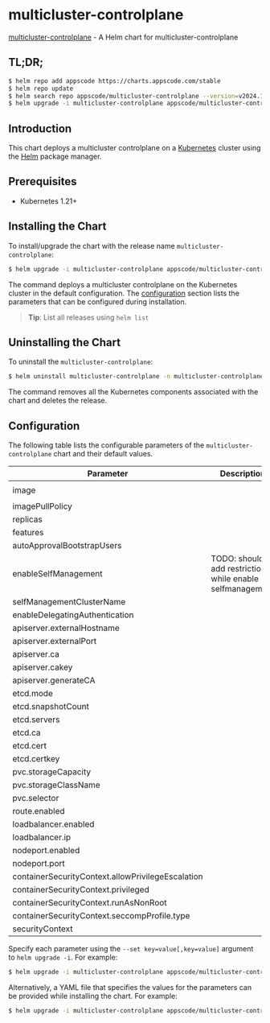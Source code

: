 # multicluster-controlplane

[multicluster-controlplane](https://github.com/kluster-manager/multicluster-controlplane) - A Helm chart for multicluster-controlplane

## TL;DR;

```bash
$ helm repo add appscode https://charts.appscode.com/stable
$ helm repo update
$ helm search repo appscode/multicluster-controlplane --version=v2024.12.26
$ helm upgrade -i multicluster-controlplane appscode/multicluster-controlplane -n multicluster-controlplane --create-namespace --version=v2024.12.26
```

## Introduction

This chart deploys a multicluster controlplane on a [Kubernetes](http://kubernetes.io) cluster using the [Helm](https://helm.sh) package manager.

## Prerequisites

- Kubernetes 1.21+

## Installing the Chart

To install/upgrade the chart with the release name `multicluster-controlplane`:

```bash
$ helm upgrade -i multicluster-controlplane appscode/multicluster-controlplane -n multicluster-controlplane --create-namespace --version=v2024.12.26
```

The command deploys a multicluster controlplane on the Kubernetes cluster in the default configuration. The [configuration](#configuration) section lists the parameters that can be configured during installation.

> **Tip**: List all releases using `helm list`

## Uninstalling the Chart

To uninstall the `multicluster-controlplane`:

```bash
$ helm uninstall multicluster-controlplane -n multicluster-controlplane
```

The command removes all the Kubernetes components associated with the chart and deletes the release.

## Configuration

The following table lists the configurable parameters of the `multicluster-controlplane` chart and their default values.

|                     Parameter                     |                       Description                        |                                    Default                                    |
|---------------------------------------------------|----------------------------------------------------------|-------------------------------------------------------------------------------|
| image                                             |                                                          | <code>quay.io/open-cluster-management/multicluster-controlplane:latest</code> |
| imagePullPolicy                                   |                                                          | <code>IfNotPresent</code>                                                     |
| replicas                                          |                                                          | <code>1</code>                                                                |
| features                                          |                                                          | <code>"DefaultClusterSet=true,ManagedClusterAutoApproval=true"</code>         |
| autoApprovalBootstrapUsers                        |                                                          | <code>""</code>                                                               |
| enableSelfManagement                              | TODO: should add restriction while enable selfmanagement | <code>false</code>                                                            |
| selfManagementClusterName                         |                                                          | <code>""</code>                                                               |
| enableDelegatingAuthentication                    |                                                          | <code>false</code>                                                            |
| apiserver.externalHostname                        |                                                          | <code>""</code>                                                               |
| apiserver.externalPort                            |                                                          | <code>443</code>                                                              |
| apiserver.ca                                      |                                                          | <code>""</code>                                                               |
| apiserver.cakey                                   |                                                          | <code>""</code>                                                               |
| apiserver.generateCA                              |                                                          | <code>false</code>                                                            |
| etcd.mode                                         |                                                          | <code>"embed"</code>                                                          |
| etcd.snapshotCount                                |                                                          | <code>5000</code>                                                             |
| etcd.servers                                      |                                                          | <code>[]</code>                                                               |
| etcd.ca                                           |                                                          | <code>""</code>                                                               |
| etcd.cert                                         |                                                          | <code>""</code>                                                               |
| etcd.certkey                                      |                                                          | <code>""</code>                                                               |
| pvc.storageCapacity                               |                                                          | <code>1Gi</code>                                                              |
| pvc.storageClassName                              |                                                          | <code>""</code>                                                               |
| pvc.selector                                      |                                                          | <code>{}</code>                                                               |
| route.enabled                                     |                                                          | <code>false</code>                                                            |
| loadbalancer.enabled                              |                                                          | <code>false</code>                                                            |
| loadbalancer.ip                                   |                                                          | <code>""</code>                                                               |
| nodeport.enabled                                  |                                                          | <code>false</code>                                                            |
| nodeport.port                                     |                                                          | <code>30443</code>                                                            |
| containerSecurityContext.allowPrivilegeEscalation |                                                          | <code>false</code>                                                            |
| containerSecurityContext.privileged               |                                                          | <code>false</code>                                                            |
| containerSecurityContext.runAsNonRoot             |                                                          | <code>true</code>                                                             |
| containerSecurityContext.seccompProfile.type      |                                                          | <code>RuntimeDefault</code>                                                   |
| securityContext                                   |                                                          | <code></code>                                                                 |


Specify each parameter using the `--set key=value[,key=value]` argument to `helm upgrade -i`. For example:

```bash
$ helm upgrade -i multicluster-controlplane appscode/multicluster-controlplane -n multicluster-controlplane --create-namespace --version=v2024.12.26 --set image=quay.io/open-cluster-management/multicluster-controlplane:latest
```

Alternatively, a YAML file that specifies the values for the parameters can be provided while
installing the chart. For example:

```bash
$ helm upgrade -i multicluster-controlplane appscode/multicluster-controlplane -n multicluster-controlplane --create-namespace --version=v2024.12.26 --values values.yaml
```
